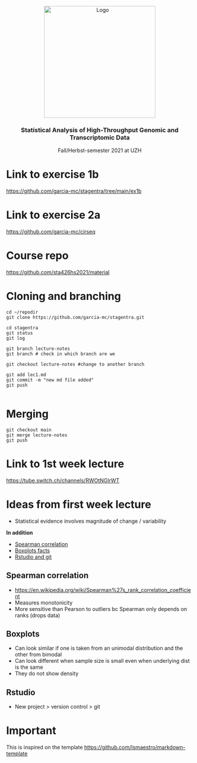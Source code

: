 <p align="center">
  <a href="https://example.com/">
    <img src="https://blogthinkbig.com/wp-content/uploads/sites/4/2014/01/dna-microarrays4.jpg" alt="Logo" width=300 height=300>
  </a>

  <h3 align="center">Statistical Analysis of High-Throughput Genomic and Transcriptomic Data</h3>

  <p align="center">
    Fall/Herbst-semester 2021 at UZH
    <br>
   
  </p>
</p>

# Link to exercise 1b

<https://github.com/garcia-mc/stagentra/tree/main/ex1b>


# Link to exercise 2a

<https://github.com/garcia-mc/cirseq>

# Course repo 

<https://github.com/sta426hs2021/material>

# Cloning and branching 


```{bash}
cd ~/repodir
git clone https://github.com/garcia-mc/stagentra.git

cd stagentra
git status
git log

git branch lecture-notes
git branch # check in which branch are we 

git checkout lecture-notes #change to another branch 

git add lec1.md
git commit -m "new md file added"
git push 


```
# Merging



```{bash}
git checkout main
git merge lecture-notes
git push

```

# Link to 1st week lecture

<https://tube.switch.ch/channels/RWOtNGIrWT>

# Ideas from first week lecture

- Statistical evidence involves magnitude of change / variability

**In addition**
- [Spearman correlation](#Spearman-correlation])
- [Boxplots facts](#Boxplots)
- [Rstudio and git](#Rstudio)


## Spearman correlation
- https://en.wikipedia.org/wiki/Spearman%27s_rank_correlation_coefficient 
- Measures monotonicity 
- More sensitive than Pearson to outliers bc Spearman only depends on ranks (drops data)

## Boxplots
- Can look similar if one is taken from an unimodal distribution and the other from bimodal
- Can look different when sample size is small even when underlying dist is the same
- They do not show density 

## Rstudio
- New project > version control > git 


# Important

This is inspired on the template <https://github.com/Ismaestro/markdown-template> 


